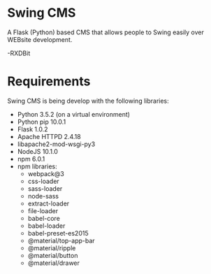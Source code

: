 # Swing CMS
A Flask (Python) based CMS that allows people to Swing easily over WEBsite development.

-RXDBit

# Requirements

Swing CMS is being develop with the following libraries:
- Python 3.5.2 (on a virtual environment)
- Python pip 10.0.1
- Flask 1.0.2
- Apache HTTPD 2.4.18
- libapache2-mod-wsgi-py3
- NodeJS 10.1.0
- npm 6.0.1
- npm libraries:
    - webpack@3 
    - css-loader
    - sass-loader
    - node-sass
    - extract-loader
    - file-loader
    - babel-core 
    - babel-loader
    - babel-preset-es2015
    - @material/top-app-bar
    - @material/ripple
    - @material/button
    - @material/drawer
